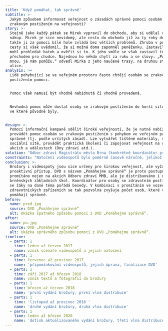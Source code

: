 ```yaml
---
title: 'Když pomáhat, tak správně'
subtitle: >-
  Jakým způsobem informovat veřejnost o zásadách správné pomoci osobám se
  zrakovým postižením na veřejnosti?
story: >-
  Stejně jako každý pátek se Mirek vypravil do obchodu, aby si udělal víkendový
  nákup. Mirek je sice nevidomý, ale cestu do obchodu již za ty roky dobře zná,
  takže ji za pomoci bílé hole zvládá bez větších problémů. Zhruba v polovině
  cesty si však uvědomil, že si možná doma zapomněl peněženku. Zastavil se, aby
  mohl prohledat batoh a ověřit si to. K jeho smůle se však zastavil těsně před
  přechodem pro chodce. Najednou ho někdo chytl za ruku a se slovy: „Pojďte se
  mnou, já Vám pomůžu,“ odvedl Mirka z jeho naučené trasy, na druhou stranu
  ulice. 
analysis: >+
  Lidé pohybující se ve veřejném prostoru často chtějí osobám se zrakovým
  postižením pomoci.


  Pomoc však nemusí být vhodně nabídnutá či vhodně provedená.


  Nevhodná pomoc může dostat osoby se zrakovým postižením do horší situace, než
  ve které původně byly.


design: >-
  Pomocí informační kampaně sdělit široké veřejnosti, že je nutné nabízet a
  provádět pomoc osobám se zrakovým postižením s pohybem ve veřejném prostoru
  správně (tj. podle určitých zásad). Lze vytvářet tištěné materiály, využít
  sociální sítě, provádět praktická školení či zapojovat veřejnost na různých
  akcích a událostech (Dny zdraví atd.).
solution: "Odbor zdraví Magistrátu města Brna (konkrétně koordinátor pro osoby se zdravotním postižením) připravil projekt „Pomáhejme správně“, a to ve spolupráci s obecně prospěšnou společností Tyfloservis, Střediskem Teiresiás Masarykovy univerzity (středisko pro pomoc studentům se specifickými nároky) a Školou pro výcvik vodicích psů. V rámci projektu byla vydána brožura a natočeny situační videospoty.\r\n\nBrožura s názvem „Průvodce pomoci osobám se zrakovým postižením na veřejnosti a v dopravě“ se zaměřila na správné a úspěšné nabídnutí pomoci na přechodu, na zastávce MHD, při nástupu/výstupu do/z vozidla MHD, pohybu na schodech či nástupu/výstupu do/z výtahu. Obsahuje vysvětlení, kdy potřebuje pomoc člověk s bílou holí nebo vodícím psem či adresář organizací pomáhajících osobám se zrakovým postižením. První vydání o nákladu 1 000 ks proběhlo v březnu 2018, druhé vydání o nákladu 2 000 ks následovalo v listopadu 2018. Brožury byly distribuovány do všech úředních budov MMB, na všechny úřady městských částí, do zdravotnických zařízení a do všech organizací pomáhajících osobám se zdravotním postižením. Jsou také nabízeny na nejrůznějších akcích pořádaných Odborem zdraví MMB.\r\nDVD s názvem „Pomáhejme správně“ obsahuje 45 situačních videospotů, většinou s délkou do 60 vteřin. Videospoty natočené jak v exteriérech, tak v interiérech zachycují ve špatných a správných verzích nabídnutí a provedení pomoci osobám se zrakovým postižením s cílem, aby si diváci uvědomili rozdíly. Kromě DVD byly videospoty umístěny i na webové stránky www.brno-prorodiny.cz a sdíleny na sociálních sítích města Brna. Navíc vzniklo ještě 8 krátkých videospotů, které byly určeny k promítání v prostředcích Dopravního podniku města Brna (tyto videospoty obsahují jen správná řešení pomoci).\r\n"
constraints: "Natočení videospotů bylo poměrně časově náročné, jelikož bylo třeba sladit časové možnosti kameramana a osob vystupujících ve videospotech, natáčení také bylo možné jen za určitého počasí.\r\n\nVýslednou kvalitu výstupu omezují dostupné finanční prostředky. Cena za natočení 45 videospotů činila cca 80 tis. Kč. V případě angažování profesionálních herců či početnějšího a profesionálnějšího filmařského štábu by byla mnohem vyšší. Odborné poradenství k obsahu textů a videospotů stálo dalších cca 45 tis. Kč.\r\n\nPromítání videospotů je možné pouze s odpovídajícím vybavením, takže například v případě dopravních prostředků MHD či zdravotnických zařízení jen v těch s LCD obrazovkami.   \r\n"
conclusion: >-
  Brožury i videospoty jsou sice určeny pro širokou veřejnost, ale vyžadují její
  proaktivní přístup. DVD s názvem „Pomáhejme správně“ je proto postupně
  promítáno nejen na akcích Odboru zdraví MMB, ale je distribuováno i do
  brněnských základních škol. Koordinátor pro osoby se zdravotním postižením pak
  se žáky na dané téma pořádá besedy. V kombinaci s promítáním ve vozech MHD či
  zdravotnických zařízeních se tak pozvolna zvyšuje počet osob, které v Brně
  pomáhají správně.
before:
  name: pred.jpg
  source: DVD „Pomáhejme správně“
  alt: Ukázka špatného způsobu pomoci z DVD „Pomáhejme správně“.
after:
  name: po.jpg
  source: DVD „Pomáhejme správně“
  alt: Ukázka správného způsobu pomoci z DVD „Pomáhejme správně“.
timeline:
  - parts: 1
    time: leden až červen 2017
    name: vznik scénáře videospotů a jejich natočení
  - parts: 1
    time: červenec až prosinec 2017
    name: 'připomínkování videospotů, jejich úprava, finalizace DVD'
  - parts: 1
    time: září 2017 až březen 2018
    name: vznik textů a fotografií do brožury
  - parts: 1
    time: březen až červen 2018
    name: 'první vydání brožury, první vlna distribuce'
  - parts: 1
    time: 'listopad až prosinec 2018 '
    name: 'druhé vydání brožury, druhá vlna distribuce'
  - parts: 1
    time: leden až březen 2020
    name: 'dotisk aktualizovaného vydání brožury, třetí vlna distribuce'
---
```


